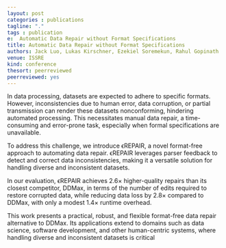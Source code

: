 ```yaml
---
layout: post
categories : publications
tagline: "."
tags : publication
e:  Automatic Data Repair without Format Specifications
title: Automatic Data Repair without Format Specifications
authors: Jack Luo, Lukas Kirschner, Ezekiel Soremekun, Rahul Gopinath
venue: ISSRE
kind: conference
thesort: peerreviewed
peerreviewed: yes
---
```


In data processing, datasets are expected to adhere to specific formats. However, inconsistencies due to human error, data corruption, or partial transmission can render these datasets nonconforming, hindering automated processing. This necessitates manual data repair, a time-consuming and error-prone task, especially when formal specifications are unavailable.

To address this challenge, we introduce ϵREPAIR, a novel format-free approach to automating data repair. ϵREPAIR leverages parser feedback to detect and correct data inconsistencies, making it a versatile solution for handling diverse and inconsistent datasets.

In our evaluation, ϵREPAIR achieves 2.6× higher-quality repairs than its closest competitor, DDMax, in terms of the number of edits required to restore corrupted data, while reducing data loss by 2.8× compared to DDMax, with only a modest 1.4× runtime overhead.

This work presents a practical, robust, and flexible format-free data repair alternative to DDMax. Its applications extend to domains such as data science, software development, and other human-centric systems, where handling diverse and inconsistent datasets is critical

[<em class="fa fa-book fa-lg" aria-hidden="true"></em>]()


